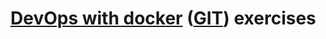 # [DevOps with docker](https://docker-hy.github.io/exercises/) ([GIT](https://github.com/docker-hy/docker-hy.github.io/tree/32882c6)) exercises
